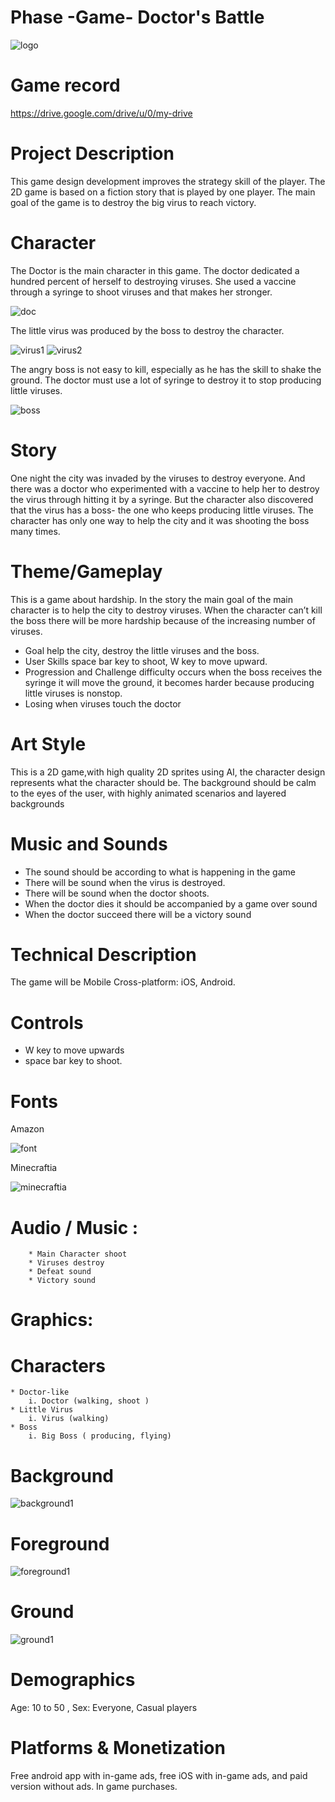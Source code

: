 # Phase -Game- Doctor's Battle

![logo](https://user-images.githubusercontent.com/73153949/96556514-1e8a3580-12ca-11eb-8600-263b64bcba90.png)


# Game record
https://drive.google.com/drive/u/0/my-drive

# Project Description

This game design development improves the strategy skill of the player. The 2D game is based on a fiction story that is played by one player. The main goal of the game is to destroy the big virus to reach victory.

# Character

The Doctor is the main character in this game. The doctor dedicated a hundred percent of herself to destroying viruses.
She used a vaccine through a syringe to shoot viruses and that makes her stronger.

![doc](https://user-images.githubusercontent.com/73153949/96557466-5cd42480-12cb-11eb-9b19-1688fe4f8f8c.png)

The little virus was produced by the boss to destroy the character.

![virus1](https://user-images.githubusercontent.com/73153949/96557521-6d849a80-12cb-11eb-963d-f668a1784a96.png)
![virus2](https://user-images.githubusercontent.com/73153949/96557544-74aba880-12cb-11eb-932e-540c14da21de.png)


The angry boss is not easy to kill, especially as he has the skill to shake the ground.
The doctor must use a lot of syringe to destroy it to stop producing little viruses.

![boss](https://user-images.githubusercontent.com/73153949/96557575-7f663d80-12cb-11eb-8b3f-361d035cd4d1.png)


# Story
   
One night the city was invaded by the viruses to destroy everyone. And there was a doctor who experimented with a vaccine to help
her to destroy the virus through hitting it by a syringe. But the character also discovered that the virus has a boss- the one who
keeps producing little viruses.  The character has only one way to help the city and it was shooting the boss many times.


# Theme/Gameplay

This is a game about hardship. In the story the main goal of the main character is to help the city to destroy viruses.
When the character can’t kill the boss there will be more hardship because of the increasing number of viruses.

* Goal
help the city, destroy the little viruses and the boss.
* User Skills
space bar key to shoot, W key to move upward.
* Progression and Challenge
difficulty occurs when the boss receives the syringe it will move the ground, it becomes harder because producing little viruses is nonstop.
* Losing
when viruses touch the doctor


# Art Style 

This is a 2D game,with high quality 2D sprites using AI, the character design represents what the character should be.
The background should be calm to the eyes of the user, with highly animated scenarios and layered backgrounds


# Music and Sounds					
 							
* The sound should be according to what is happening in the game
* There will be sound when the virus is destroyed. 
* There will be sound when the doctor shoots.
* When the doctor dies it should be accompanied by a game over sound
* When the doctor succeed there will be a victory sound


# Technical Description	
 							
The game will be Mobile Cross-platform: iOS, Android.

# Controls  
* W key to move upwards
* space bar key to shoot.

# Fonts  

Amazon 

![font](https://user-images.githubusercontent.com/73153949/96556838-8b053480-12ca-11eb-93f5-cb2b33680c98.png)
    
Minecraftia

![minecraftia](https://user-images.githubusercontent.com/73153949/96556925-a7a16c80-12ca-11eb-87dc-9c697639aadf.png)


# Audio / Music :
		* Main Character shoot
		* Viruses destroy
		* Defeat sound
		* Victory sound

# Graphics: 
	
# Characters
	* Doctor-like
		i. Doctor (walking, shoot )
	* Little Virus
		i. Virus (walking)
	* Boss
		i. Big Boss ( producing, flying)

# Background

![background1](https://user-images.githubusercontent.com/73153949/96557318-2696a500-12cb-11eb-95f9-e2c1c45213f2.png)


# Foreground

![foreground1](https://user-images.githubusercontent.com/73153949/96557352-30b8a380-12cb-11eb-964d-6dd7212b6d88.png)


# Ground

![ground1](https://user-images.githubusercontent.com/73153949/96557364-36ae8480-12cb-11eb-885b-efe3ab7e5a40.png)


# Demographics 
		
Age: 10 to 50 , Sex: Everyone, Casual players 

 										
# Platforms & Monetization

 Free android app with in-game ads, free iOS with in-game ads, and paid version without ads. In game purchases. 
 					





